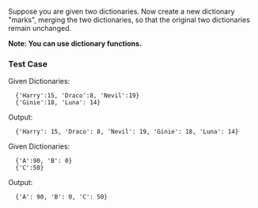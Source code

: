 Suppose you are given two dictionaries. Now create a new dictionary "marks", merging the two dictionaries, so that the original two dictionaries remain unchanged.

**Note: You can use dictionary functions.**

### Test Case

Given Dictionaries:

```
  {'Harry':15, 'Draco':8, 'Nevil':19}
  {'Ginie':18, 'Luna': 14}
```

Output:

```
  {'Harry': 15, 'Draco': 8, 'Nevil': 19, 'Ginie': 18, 'Luna': 14}
```

Given Dictionaries:

```
  {'A':90, 'B': 0}
  {'C':50}
```

Output:

```
  {'A': 90, 'B': 0, 'C': 50}
```
